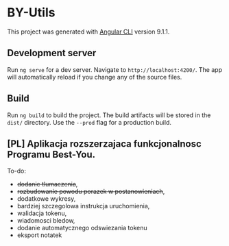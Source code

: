 # BY-Utils

This project was generated with [Angular CLI](https://github.com/angular/angular-cli) version 9.1.1.

## Development server

Run `ng serve` for a dev server. Navigate to `http://localhost:4200/`. The app will automatically reload if you change any of the source files.

## Build

Run `ng build` to build the project. The build artifacts will be stored in the `dist/` directory. Use the `--prod` flag for a production build.

## [PL] Aplikacja rozszerzajaca funkcjonalnosc Programu Best-You.


To-do:
- ~~dodanie tlumaczenia~~,
- ~~rozbudowanie powodu porazek w postanowieniach~~,
- dodatkowe wykresy,
- bardziej szczegolowa instrukcja uruchomienia,
- walidacja tokenu,
- wiadomosci bledow,
- dodanie automatycznego odswiezania tokenu
- eksport notatek
